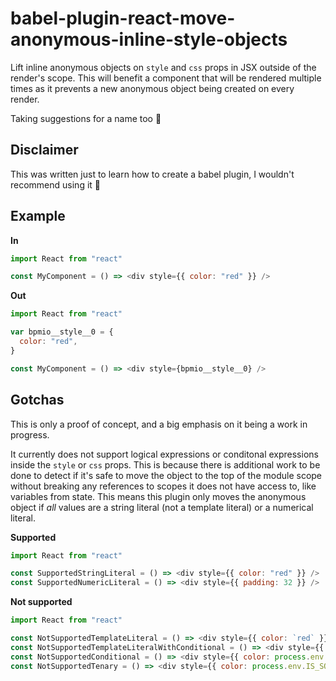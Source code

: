 # babel-plugin-react-move-anonymous-inline-style-objects

Lift inline anonymous objects on `style` and `css` props in JSX outside of the render's scope. This will benefit a component that will be rendered multiple times as it prevents a new anonymous object being created on every render.

Taking suggestions for a name too 🌚

## Disclaimer

This was written just to learn how to create a babel plugin, I wouldn't recommend using it 👻

## Example

**In**

```js
import React from "react"

const MyComponent = () => <div style={{ color: "red" }} />
```

**Out**

```js
import React from "react"

var bpmio__style__0 = {
  color: "red",
}

const MyComponent = () => <div style={bpmio__style__0} />
```

## Gotchas

This is only a proof of concept, and a big emphasis on it being a work in progress.

It currently does not support logical expressions or conditonal expressions inside the `style` or `css` props. This is because there is additional work to be done to detect if it's safe to move the object to the top of the module scope without breaking any references to scopes it does not have access to, like variables from state. This means this plugin only moves the anonymous object if *all* values are a string literal (not a template literal) or a numerical literal.

**Supported**

```js
import React from "react"

const SupportedStringLiteral = () => <div style={{ color: "red" }} />
const SupportedNumericLiteral = () => <div style={{ padding: 32 }} />
```

**Not supported**

```js
import React from "react"

const NotSupportedTemplateLiteral = () => <div style={{ color: `red` }} />
const NotSupportedTemplateLiteralWithConditional = () => <div style={{ padding: `${process.env.IS_TOUCH_DEVICE ? 32 : 0}` }} />
const NotSupportedConditional = () => <div style={{ color: process.env.IS_SOME_VALUE && `red` }} />
const NotSupportedTenary = () => <div style={{ color: process.env.IS_SOME_VALUE ? "yellow" : "blue" }} />
```
